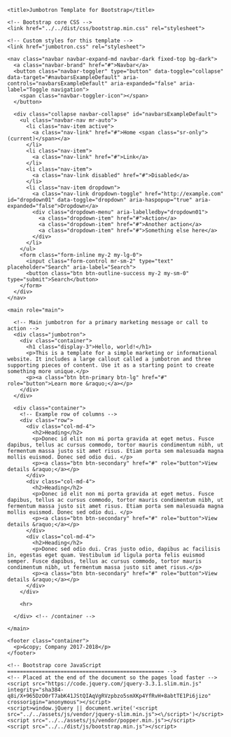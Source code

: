 
<!doctype html>
<html lang="en">
  <head>
    <meta charset="utf-8">
    <meta name="viewport" content="width=device-width, initial-scale=1, shrink-to-fit=no">
    <meta name="description" content="">
    <meta name="author" content="">
    <link rel="icon" href="../../../../favicon.ico">

    <title>Jumbotron Template for Bootstrap</title>

    <!-- Bootstrap core CSS -->
    <link href="../../dist/css/bootstrap.min.css" rel="stylesheet">

    <!-- Custom styles for this template -->
    <link href="jumbotron.css" rel="stylesheet">
  </head>

  <body>

    <nav class="navbar navbar-expand-md navbar-dark fixed-top bg-dark">
      <a class="navbar-brand" href="#">Navbar</a>
      <button class="navbar-toggler" type="button" data-toggle="collapse" data-target="#navbarsExampleDefault" aria-controls="navbarsExampleDefault" aria-expanded="false" aria-label="Toggle navigation">
        <span class="navbar-toggler-icon"></span>
      </button>

      <div class="collapse navbar-collapse" id="navbarsExampleDefault">
        <ul class="navbar-nav mr-auto">
          <li class="nav-item active">
            <a class="nav-link" href="#">Home <span class="sr-only">(current)</span></a>
          </li>
          <li class="nav-item">
            <a class="nav-link" href="#">Link</a>
          </li>
          <li class="nav-item">
            <a class="nav-link disabled" href="#">Disabled</a>
          </li>
          <li class="nav-item dropdown">
            <a class="nav-link dropdown-toggle" href="http://example.com" id="dropdown01" data-toggle="dropdown" aria-haspopup="true" aria-expanded="false">Dropdown</a>
            <div class="dropdown-menu" aria-labelledby="dropdown01">
              <a class="dropdown-item" href="#">Action</a>
              <a class="dropdown-item" href="#">Another action</a>
              <a class="dropdown-item" href="#">Something else here</a>
            </div>
          </li>
        </ul>
        <form class="form-inline my-2 my-lg-0">
          <input class="form-control mr-sm-2" type="text" placeholder="Search" aria-label="Search">
          <button class="btn btn-outline-success my-2 my-sm-0" type="submit">Search</button>
        </form>
      </div>
    </nav>

    <main role="main">

      <!-- Main jumbotron for a primary marketing message or call to action -->
      <div class="jumbotron">
        <div class="container">
          <h1 class="display-3">Hello, world!</h1>
          <p>This is a template for a simple marketing or informational website. It includes a large callout called a jumbotron and three supporting pieces of content. Use it as a starting point to create something more unique.</p>
          <p><a class="btn btn-primary btn-lg" href="#" role="button">Learn more &raquo;</a></p>
        </div>
      </div>

      <div class="container">
        <!-- Example row of columns -->
        <div class="row">
          <div class="col-md-4">
            <h2>Heading</h2>
            <p>Donec id elit non mi porta gravida at eget metus. Fusce dapibus, tellus ac cursus commodo, tortor mauris condimentum nibh, ut fermentum massa justo sit amet risus. Etiam porta sem malesuada magna mollis euismod. Donec sed odio dui. </p>
            <p><a class="btn btn-secondary" href="#" role="button">View details &raquo;</a></p>
          </div>
          <div class="col-md-4">
            <h2>Heading</h2>
            <p>Donec id elit non mi porta gravida at eget metus. Fusce dapibus, tellus ac cursus commodo, tortor mauris condimentum nibh, ut fermentum massa justo sit amet risus. Etiam porta sem malesuada magna mollis euismod. Donec sed odio dui. </p>
            <p><a class="btn btn-secondary" href="#" role="button">View details &raquo;</a></p>
          </div>
          <div class="col-md-4">
            <h2>Heading</h2>
            <p>Donec sed odio dui. Cras justo odio, dapibus ac facilisis in, egestas eget quam. Vestibulum id ligula porta felis euismod semper. Fusce dapibus, tellus ac cursus commodo, tortor mauris condimentum nibh, ut fermentum massa justo sit amet risus.</p>
            <p><a class="btn btn-secondary" href="#" role="button">View details &raquo;</a></p>
          </div>
        </div>

        <hr>

      </div> <!-- /container -->

    </main>

    <footer class="container">
      <p>&copy; Company 2017-2018</p>
    </footer>

    <!-- Bootstrap core JavaScript
    ================================================== -->
    <!-- Placed at the end of the document so the pages load faster -->
    <script src="https://code.jquery.com/jquery-3.3.1.slim.min.js" integrity="sha384-q8i/X+965DzO0rT7abK41JStQIAqVgRVzpbzo5smXKp4YfRvH+8abtTE1Pi6jizo" crossorigin="anonymous"></script>
    <script>window.jQuery || document.write('<script src="../../assets/js/vendor/jquery-slim.min.js"><\/script>')</script>
    <script src="../../assets/js/vendor/popper.min.js"></script>
    <script src="../../dist/js/bootstrap.min.js"></script>
  </body>
</html>

